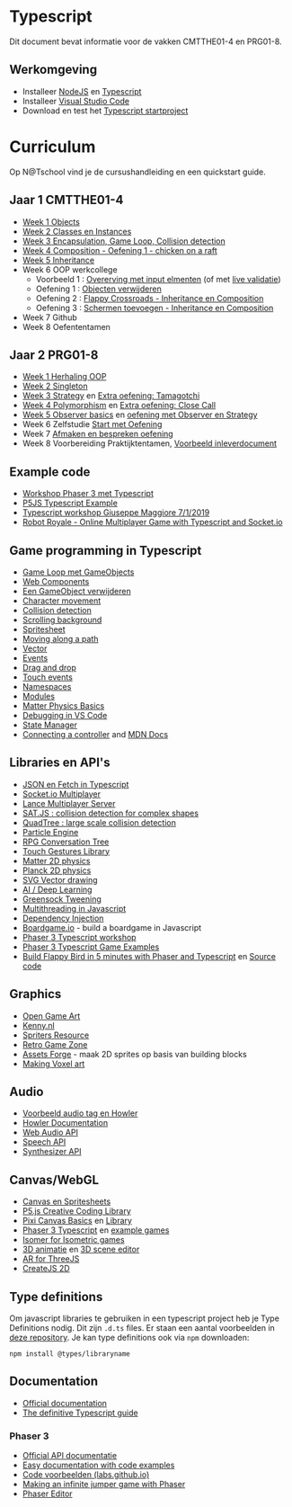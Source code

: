 # Typescript

Dit document bevat informatie voor de vakken CMTTHE01-4 en PRG01-8. 

## Werkomgeving

- Installeer [NodeJS](https://nodejs.org/en/) en [Typescript](https://www.typescriptlang.org)
- Installeer [Visual Studio Code](https://code.visualstudio.com)
- Download en test het [Typescript startproject](https://github.com/HR-CMGT/Typescript-startproject)

# Curriculum

Op N@Tschool vind je de cursushandleiding en een quickstart guide.

## Jaar 1 CMTTHE01-4
- [Week 1 Objects](https://github.com/HR-CMGT/CMTTHE04-Week1-oefening1)
- [Week 2 Classes en Instances](https://github.com/HR-CMGT/CMTTHE04-Week2-oefening1)
- [Week 3 Encapsulation, Game Loop, Collision detection](https://github.com/HR-CMGT/CMTTHE04-Week3-oefening1)
- [Week 4 Composition - Oefening 1 - chicken on a raft](https://github.com/HR-CMGT/CMTTHE04-Week4-oefening1)
- [Week 5 Inheritance](https://github.com/HR-CMGT/CMTTHE04-Week5-oefening1)
- Week 6 OOP werkcollege
  - Voorbeeld 1 : [Overerving met input elmenten](https://github.com/HR-CMGT/OOP-inheritance-with-input-elements) (of met [live validatie](https://github.com/HR-CMGT/OOP-inheritance-clientside-validation))
  - Oefening 1 : [Objecten verwijderen](https://github.com/HR-CMGT/CMTTHE04-Week6-oefening1)
  - Oefening 2 : [Flappy Crossroads - Inheritance en Composition](https://github.com/HR-CMGT/CMTTHE04-Week6-oefening2)
  - Oefening 3 : [Schermen toevoegen - Inheritance en Composition](https://github.com/HR-CMGT/CMTTHE04-Week6-oefening3)
- Week 7 Github
- Week 8 Oefententamen

## Jaar 2 PRG01-8
- [Week 1 Herhaling OOP](https://github.com/HR-CMGT/PRG08-Week1-oefening1)
- [Week 2 Singleton](https://github.com/HR-CMGT/PRG08-Week2-oefening1)
- [Week 3 Strategy](https://github.com/HR-CMGT/PRG08-basketball-strategy) en [Extra oefening: Tamagotchi](https://github.com/HR-CMGT/PRG08-Week3-oefening1)
- [Week 4 Polymorphism](https://github.com/HR-CMGT/PRG08-Week4-oefening1) en [Extra oefening: Close Call](https://github.com/HR-CMGT/PRG08-close-call)
- [Week 5 Observer basics](https://github.com/HR-CMGT/PRG08-week5-observer-basics) en [oefening met Observer en Strategy](https://github.com/HR-CMGT/PRG08-Week5-oefening1)
- Week 6 Zelfstudie [Start met Oefening](https://github.com/HR-CMGT/PRG08-Week7-oefening1)
- Week 7 [Afmaken en bespreken oefening](https://github.com/HR-CMGT/PRG08-Week7-oefening1)
- Week 8 Voorbereiding Praktijktentamen, [Voorbeeld inleverdocument](inleverdocument8.md)

## Example code

- [Workshop Phaser 3 met Typescript](https://github.com/HR-CMGT/CLE4-phaser-workshop)
- [P5JS Typescript Example](https://github.com/HR-CMGT/CLE4-P5-workshop/tree/master/p5-typescript)
- [Typescript workshop Giuseppe Maggiore 7/1/2019](snippets/types.md)
- [Robot Royale - Online Multiplayer Game with Typescript and Socket.io](https://github.com/HR-CMGT/robot-royale)

## Game programming in Typescript

- [Game Loop met GameObjects](snippets/game.md)
- [Web Components](snippets/webcomponents.md)
- [Een GameObject verwijderen](snippets/remove.md)
- [Character movement](snippets/movement.md)
- [Collision detection](snippets/collision.md)
- [Scrolling background](snippets/scrolling.md)
- [Spritesheet](snippets/spritesheet.md)
- [Moving along a path](snippets/path.md)
- [Vector](snippets/vector.md)
- [Events](snippets/events.md)
- [Drag and drop](snippets/drag.md)
- [Touch events](snippets/touch.md)
- [Namespaces](snippets/namespace.md)
- [Modules](snippets/modules.md)
- [Matter Physics Basics](snippets/matter.md)
- [Debugging in VS Code](snippets/debug.md)
- [State Manager](snippets/state.md)
- [Connecting a controller](https://github.com/HR-CMGT/arcade-game) and [MDN Docs](https://developer.mozilla.org/en-US/docs/Web/API/Gamepad_API/Using_the_Gamepad_API)

## Libraries en API's

- [JSON en Fetch in Typescript](snippets/fetch.md)
- [Socket.io Multiplayer](https://socket.io)
- [Lance Multiplayer Server](http://lance.gg)
- [SAT.JS : collision detection for complex shapes](https://github.com/jriecken/sat-js)
- [QuadTree : large scale collision detection](https://github.com/timohausmann/quadtree-js)
- [Particle Engine](https://vincentgarreau.com/particles.js/)
- [RPG Conversation Tree](https://github.com/google/bottery)
- [Touch Gestures Library](https://hammerjs.github.io)
- [Matter 2D physics](http://brm.io/matter-js/)
- [Planck 2D physics](http://piqnt.com/planck.js/Car)
- [SVG Vector drawing](http://svgjs.com)
- [AI / Deep Learning](https://deeplearnjs.org)
- [Greensock Tweening](https://greensock.com)
- [Multithreading in Javascript](https://keithwhor.github.io/multithread.js/)
- [Dependency Injection](https://www.npmjs.com/package/container-ioc)
- [Boardgame.io](http://boardgame.io/#/) - build a boardgame in Javascript
- [Phaser 3 Typescript workshop](https://github.com/HR-CMGT/CLE4-phaser-workshop)
- [Phaser 3 Typescript Game Examples](https://github.com/digitsensitive/phaser3-typescript)
- [Build Flappy Bird in 5 minutes with Phaser and Typescript](https://medium.com/@digit.sensitivee/learn-to-create-a-html5-game-in-5-minutes-604118f5d0ab) en [Source code](https://github.com/digitsensitive/phaser3-flappy-bird)

## Graphics

- [Open Game Art](https://opengameart.org/)
- [Kenny.nl](http://kenney.nl/)
- [Spriters Resource](https://www.spriters-resource.com/)
- [Retro Game Zone](https://retrogamezone.co.uk/)
- [Assets Forge](http://assetforge.io/) - maak 2D sprites op basis van building blocks
- [Making Voxel art](https://ephtracy.github.io/)

## Audio

- [Voorbeeld audio tag en Howler](snippets/audio.md)
- [Howler Documentation](https://howlerjs.com)
- [Web Audio API](https://developer.mozilla.org/en-US/docs/Web/API/Web_Audio_API)	
- [Speech API](https://developer.mozilla.org/en-US/docs/Web/API/Web_Speech_API)
- [Synthesizer API](https://developer.mozilla.org/en-US/docs/Web/API/OscillatorNode)

## Canvas/WebGL

- [Canvas en Spritesheets](snippets/canvas.md)
- [P5.js Creative Coding Library](https://p5js.org)
- [Pixi Canvas Basics](snippets/pixi.md) en [Library](http://www.pixijs.com)
- [Phaser 3 Typescript](https://github.com/digitsensitive/phaser3-typescript) en [example games](https://github.com/digitsensitive/phaser3-typescript/tree/master/src/games)
- [Isomer for Isometric games](http://jdan.github.io/isomer/)
- [3D animatie](https://threejs.org) en [3D scene editor](https://threejs.org/editor/)
- [AR for ThreeJS](https://github.com/jeromeetienne/AR.js)
- [CreateJS 2D](http://createjs.com)

## Type definitions

Om javascript libraries te gebruiken in een typescript project heb je Type Definitions nodig. Dit zijn `.d.ts` files. Er staan een aantal voorbeelden in [deze repository](https://github.com/HR-CMGT/Typescript/tree/master/definitions). Je kan type definitions ook via `npm` downloaden:

`npm install @types/libraryname`

## Documentation

- [Official documentation](https://www.typescriptlang.org/docs/home.html)
- [The definitive Typescript guide](https://www.sitepen.com/blog/update-the-definitive-typescript-guide/)

### Phaser 3
- [Official API documentatie](https://photonstorm.github.io/phaser3-docs/)
- [Easy documentation with code examples](https://rexrainbow.github.io/phaser3-rex-notes/docs/site/index.html)
- [Code voorbeelden (labs.github.io)](http://labs.phaser.io/)
- [Making an infinite jumper game with Phaser](https://ourcade.co/books/infinite-jumper-phaser3/)
- [Phaser Editor](https://phasereditor2d.com)
